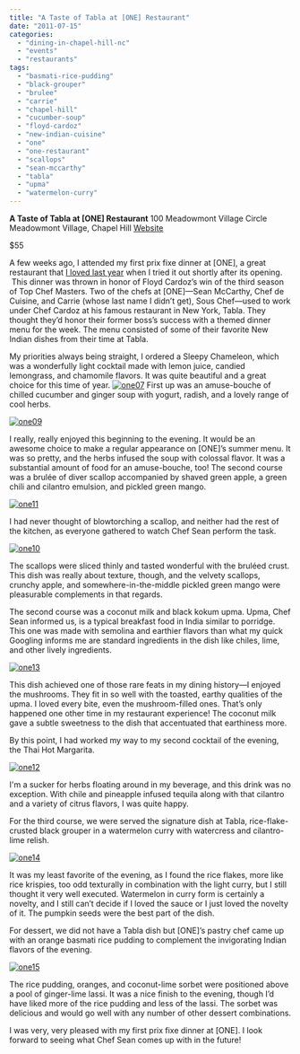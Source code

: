 ```yaml
---
title: "A Taste of Tabla at [ONE] Restaurant"
date: "2011-07-15"
categories: 
  - "dining-in-chapel-hill-nc"
  - "events"
  - "restaurants"
tags: 
  - "basmati-rice-pudding"
  - "black-grouper"
  - "brulee"
  - "carrie"
  - "chapel-hill"
  - "cucumber-soup"
  - "floyd-cardoz"
  - "new-indian-cuisine"
  - "one"
  - "one-restaurant"
  - "scallops"
  - "sean-mccarthy"
  - "tabla"
  - "upma"
  - "watermelon-curry"
---
```


**A Taste of Tabla at \[ONE\] Restaurant** 100 Meadowmont Village Circle Meadowmont Village, Chapel Hill [Website](http://www.one-restaurant.com/default.aspx)

$55

A few weeks ago, I attended my first prix fixe dinner at \[ONE\], a great restaurant that [I loved last year](http://www.thegourmez.com/?p=1473) when I tried it out shortly after its opening.  This dinner was thrown in honor of Floyd Cardoz’s win of the third season of Top Chef Masters. Two of the chefs at \[ONE\]—Sean McCarthy, Chef de Cuisine, and Carrie (whose last name I didn’t get), Sous Chef—used to work under Chef Cardoz at his famous restaurant in New York, Tabla. They thought they’d honor their former boss’s success with a themed dinner menu for the week. The menu consisted of some of their favorite New Indian dishes from their time at Tabla.

My priorities always being straight, I ordered a Sleepy Chameleon, which was a wonderfully light cocktail made with lemon juice, candied lemongrass, and chamomile flavors. It was quite beautiful and a great choice for this time of year. [![](http://s3.amazonaws.com/thegourmez-wpmedia/2011/07/one07.jpg "one07")](http://s3.amazonaws.com/thegourmez-wpmedia/2011/07/one07.jpg) First up was an amuse-bouche of chilled cucumber and ginger soup with yogurt, radish, and a lovely range of cool herbs.

[![](http://s3.amazonaws.com/thegourmez-wpmedia/2011/07/one09.jpg "one09")](http://s3.amazonaws.com/thegourmez-wpmedia/2011/07/one09.jpg)

I really, really enjoyed this beginning to the evening. It would be an awesome choice to make a regular appearance on \[ONE\]’s summer menu. It was so pretty, and the herbs infused the soup with colossal flavor. It was a substantial amount of food for an amuse-bouche, too! The second course was a brulée of diver scallop accompanied by shaved green apple, a green chili and cilantro emulsion, and pickled green mango.

[![](http://s3.amazonaws.com/thegourmez-wpmedia/2011/07/one11.jpg "one11")](http://s3.amazonaws.com/thegourmez-wpmedia/2011/07/one11.jpg)

I had never thought of blowtorching a scallop, and neither had the rest of the kitchen, as everyone gathered to watch Chef Sean perform the task.

[![](http://s3.amazonaws.com/thegourmez-wpmedia/2011/07/one10.jpg "one10")](http://s3.amazonaws.com/thegourmez-wpmedia/2011/07/one10.jpg)

The scallops were sliced thinly and tasted wonderful with the bruléed crust. This dish was really about texture, though, and the velvety scallops, crunchy apple, and somewhere-in-the-middle pickled green mango were pleasurable complements in that regards.

The second course was a coconut milk and black kokum upma. Upma, Chef Sean informed us, is a typical breakfast food in India similar to porridge. This one was made with semolina and earthier flavors than what my quick Googling informs me are standard ingredients in the dish like chiles, lime, and other lively ingredients.

[![](http://s3.amazonaws.com/thegourmez-wpmedia/2011/07/one13.jpg "one13")](http://s3.amazonaws.com/thegourmez-wpmedia/2011/07/one13.jpg)

This dish achieved one of those rare feats in my dining history—I enjoyed the mushrooms. They fit in so well with the toasted, earthy qualities of the upma. I loved every bite, even the mushroom-filled ones. That’s only happened one other time in my restaurant experience! The coconut milk gave a subtle sweetness to the dish that accentuated that earthiness more.

By this point, I had worked my way to my second cocktail of the evening, the Thai Hot Margarita.

[![](http://s3.amazonaws.com/thegourmez-wpmedia/2011/07/one12.jpg "one12")](http://s3.amazonaws.com/thegourmez-wpmedia/2011/07/one12.jpg)

I'm a sucker for herbs floating around in my beverage, and this drink was no exception. With chile and pineapple infused tequila along with that cilantro and a variety of citrus flavors, I was quite happy.

For the third course, we were served the signature dish at Tabla, rice-flake-crusted black grouper in a watermelon curry with watercress and cilantro-lime relish.

[![](http://s3.amazonaws.com/thegourmez-wpmedia/2011/07/one14.jpg "one14")](http://s3.amazonaws.com/thegourmez-wpmedia/2011/07/one14.jpg)

It was my least favorite of the evening, as I found the rice flakes, more like rice krispies, too odd texturally in combination with the light curry, but I still thought it very well executed. Watermelon in curry form is certainly a novelty, and I still can’t decide if I loved the sauce or I just loved the novelty of it. The pumpkin seeds were the best part of the dish.

For dessert, we did not have a Tabla dish but \[ONE\]’s pastry chef came up with an orange basmati rice pudding to complement the invigorating Indian flavors of the evening.

[![](http://s3.amazonaws.com/thegourmez-wpmedia/2011/07/one15.jpg "one15")](http://s3.amazonaws.com/thegourmez-wpmedia/2011/07/one15.jpg)

The rice pudding, oranges, and coconut-lime sorbet were positioned above a pool of ginger-lime lassi. It was a nice finish to the evening, though I’d have liked more of the rice pudding and less of the lassi. The sorbet was delicious and would go well with any number of other dessert combinations.

I was very, very pleased with my first prix fixe dinner at \[ONE\]. I look forward to seeing what Chef Sean comes up with in the future!
